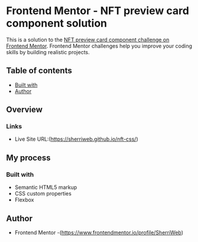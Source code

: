 # Frontend Mentor - NFT preview card component solution

This is a solution to the [NFT preview card component challenge on Frontend Mentor](https://www.frontendmentor.io/challenges/nft-preview-card-component-SbdUL_w0U). Frontend Mentor challenges help you improve your coding skills by building realistic projects. 

## Table of contents
  - [Built with](#html,#css,#flexbox)
- [Author](#ShirinHamid)

## Overview

### Links
- Live Site URL:(https://sherriweb.github.io/nft-css/)

## My process

### Built with

- Semantic HTML5 markup
- CSS custom properties
- Flexbox
## Author


- Frontend Mentor -(https://www.frontendmentor.io/profile/SherriWeb)
